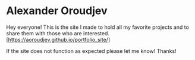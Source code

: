 # Alexander Oroudjev
Hey everyone! This is the site I made to hold all my favorite projects and to share them with those who are interested.
[https://aoroudjev.github.io/portfolio_site/]

If the site does not function as expected please let me know!
Thanks!
